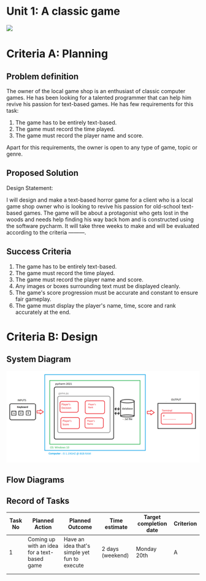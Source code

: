 # Unit 1: A classic game 
![](game.gif)

# Criteria A: Planning

## Problem definition

The owner of the local game shop is an enthusiast of classic computer games. He has been looking for a talented programmer that can help him revive his passion for text-based games. He has few requirements for this task:

1. The game has to be entirely text-based.
2. The game must record the time played.
3. The game must record the player name and score.



Apart for this requirements, the owner is open to any type of game, topic or genre.

## Proposed Solution

Design Statement:

I will design and make a text-based horror game for a client who is a local game shop owner who is looking to revive his passion for old-school text-based games. The game will be about a protagonist who gets lost in the woods and needs help finding his way back hom and is constructed using the software pycharm. It will take three weeks to make and will be evaluated according to the criteria ———.

## Success Criteria

1. The game has to be entirely text-based.
2. The game must record the time played.
3. The game must record the player name and score.
4. Any images or boxes surrounding text must be displayed cleanly. 
5. The game's score progression must be accurate and constant to ensure fair gameplay.
6. The game must display the player's name, time, score and rank accurately at the end. 

# Criteria B: Design

## System Diagram
![](Diagram.png)

## Flow Diagrams

## Record of Tasks
| Task No | Planned Action | Planned Outcome | Time estimate | Target completion date | Criterion |
|---------|----------------|-----------------|---------------|------------------------|-----------|
|    1     |     Coming up with an idea for a text-based game           |     Have an idea that's simple yet fun to execute            |  2 days (weekend)             |   Monday 20th                     |     A     |
|         |                |                 |               |                        |           |
|         |                |                 |               |                        |           |
